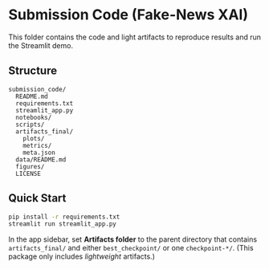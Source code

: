 # Submission Code (Fake-News XAI)

This folder contains the code and light artifacts to reproduce results and run the Streamlit demo.

## Structure
~~~
submission_code/
  README.md
  requirements.txt
  streamlit_app.py
  notebooks/
  scripts/
  artifacts_final/
    plots/
    metrics/
    meta.json
  data/README.md
  figures/
  LICENSE
~~~

## Quick Start
~~~bash
pip install -r requirements.txt
streamlit run streamlit_app.py
~~~

In the app sidebar, set **Artifacts folder** to the parent directory that contains `artifacts_final/`
and either `best_checkpoint/` or one `checkpoint-*/`. (This package only includes *lightweight* artifacts.)
